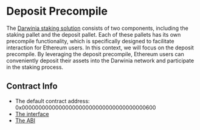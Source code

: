# Deposit Precompile

The [Darwinia staking solution](../../learn/collator-staking.md) consists of two components, including the staking pallet and the deposit pallet. Each of these pallets has its own precompile functionality, which is specifically designed to facilitate interaction for Ethereum users. In this context, we will focus on the deposit precompile. By leveraging the deposit precompile, Ethereum users can conveniently deposit their assets into the Darwinia network and participate in the staking process.

## Contract Info

- The default contract address:  0x0000000000000000000000000000000000000600
- [The interface](https://github.com/darwinia-network/darwinia/blob/main/precompile/metadata/sol/deposit.sol)
- [The ABI](https://github.com/darwinia-network/darwinia/blob/main/precompile/metadata/abi/deposit.json)